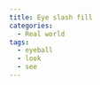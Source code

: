 ```yaml
---
title: Eye slash fill
categories:
  - Real world
tags:
  - eyeball
  - look
  - see
---
```

